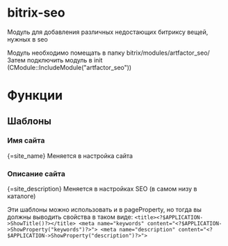 # bitrix-seo
Модуль для добавления различных недостающих битриксу вещей, нужных в seo

Модуль необходимо помещать в папку bitrix/modules/artfactor_seo/
Затем подключить модуль в init (CModule::IncludeModule("artfactor_seo"))

# Функции

## Шаблоны

### Имя сайта
{=site_name}
Меняется в настройка сайта

### Описание сайта
{=site_description} 
Меняется в настройках SEO (в самом низу в каталоге)

Эти шаблоны можно использовать и в pageProperty, но тогда вы должны выводить свойства в таком виде: 
`<title><?$APPLICATION->ShowTitle()?></title>
<meta name="keywords" content="<?$APPLICATION->ShowProperty("keywords")?>">
<meta name="description" content="<?$APPLICATION->ShowProperty("description")?>">`
